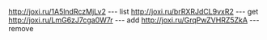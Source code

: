 http://joxi.ru/1A5lndRczMjLv2 --- list
http://joxi.ru/brRXRJdCL9vxR2 --- get
http://joxi.ru/LmG6zJ7cga0W7r --- add
http://joxi.ru/GrqPwZVHRZ5ZkA --- remove
